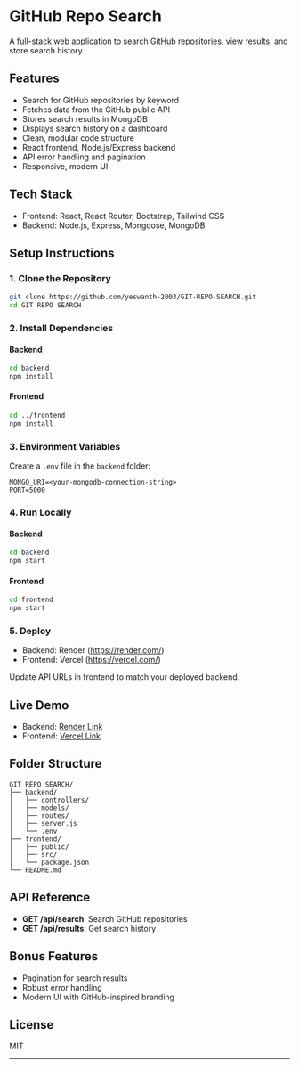 # GitHub Repo Search

A full-stack web application to search GitHub repositories, view results, and store search history.

## Features
- Search for GitHub repositories by keyword
- Fetches data from the GitHub public API
- Stores search results in MongoDB
- Displays search history on a dashboard
- Clean, modular code structure
- React frontend, Node.js/Express backend
- API error handling and pagination
- Responsive, modern UI

## Tech Stack
- Frontend: React, React Router, Bootstrap, Tailwind CSS
- Backend: Node.js, Express, Mongoose, MongoDB

## Setup Instructions

### 1. Clone the Repository
```bash
git clone https://github.com/yeswanth-2003/GIT-REPO-SEARCH.git
cd GIT REPO SEARCH
```

### 2. Install Dependencies
#### Backend
```bash
cd backend
npm install
```
#### Frontend
```bash
cd ../frontend
npm install
```

### 3. Environment Variables
Create a `.env` file in the `backend` folder:
```
MONGO_URI=<your-mongodb-connection-string>
PORT=5000
```

### 4. Run Locally
#### Backend
```bash
cd backend
npm start
```
#### Frontend
```bash
cd frontend
npm start
```

### 5. Deploy
- Backend: Render (https://render.com/)
- Frontend: Vercel (https://vercel.com/)

Update API URLs in frontend to match your deployed backend.

## Live Demo
- Backend: [Render Link](https://git-repo-search-1.onrender.com)
- Frontend: [Vercel Link](https://git-repo-search-frontend.vercel.app)

## Folder Structure
```
GIT REPO SEARCH/
├── backend/
│   ├── controllers/
│   ├── models/
│   ├── routes/
│   ├── server.js
│   └── .env
├── frontend/
│   ├── public/
│   ├── src/
│   └── package.json
└── README.md
```

## API Reference
- **GET /api/search**: Search GitHub repositories
- **GET /api/results**: Get search history

## Bonus Features
- Pagination for search results
- Robust error handling
- Modern UI with GitHub-inspired branding

## License
MIT

---




